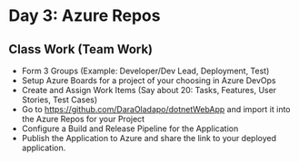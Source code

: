 # Day 3: Azure Repos

## Class Work (Team Work)

- Form 3 Groups (Example: Developer/Dev Lead, Deployment, Test)
- Setup Azure Boards for a project of your choosing in Azure DevOps
- Create and Assign Work Items (Say about 20: Tasks, Features, User Stories, Test Cases)
- Go to <https://github.com/DaraOladapo/dotnetWebApp> and import it into the Azure Repos for your Project
- Configure a Build and Release Pipeline for the Application
- Publish the Application to Azure and share the link to your deployed application.
